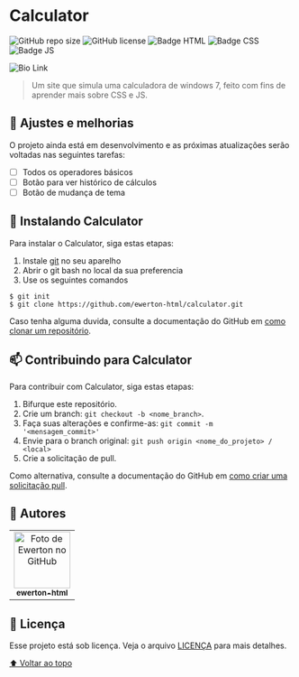 # Calculator

![GitHub repo size](https://img.shields.io/github/repo-size/ewerton-html/calculator?style=for-the-badge)
![GitHub license](https://img.shields.io/github/license/ewerton-html/calculator?color=b&style=for-the-badge)
![Badge HTML](https://img.shields.io/badge/HTML5-E34F26?style=for-the-badge&logo=html5&logoColor=white)
![Badge CSS](https://img.shields.io/badge/CSS3-1572B6?style=for-the-badge&logo=css3&logoColor=white)
![Badge JS](https://img.shields.io/badge/JavaScript-yellow?style=for-the-badge&logo=javascript&logoColor=white)

<img src="./src/image/imagem-" alt="Bio Link">

> Um site que simula uma calculadora de windows 7, feito com fins de aprender mais sobre CSS e JS.

## 🔨 Ajustes e melhorias

O projeto ainda está em desenvolvimento e as próximas atualizações serão voltadas nas seguintes tarefas:

- [ ] Todos os operadores básicos
- [ ] Botão para ver histórico de cálculos
- [ ] Botão de mudança de tema

## 🚀 Instalando Calculator

Para instalar o Calculator, siga estas etapas:

1. Instale [git](https://git-scm.com/downloads) no seu aparelho
2. Abrir o git bash no local da sua preferencia
3. Use os seguintes comandos
```
$ git init
$ git clone https://github.com/ewerton-html/calculator.git
```
Caso tenha alguma duvida, consulte a documentação do GitHub em [como clonar um repositório](https://docs.github.com/pt/repositories/creating-and-managing-repositories/cloning-a-repository).

## 📫 Contribuindo para Calculator
Para contribuir com Calculator, siga estas etapas:

1. Bifurque este repositório.
2. Crie um branch: `git checkout -b <nome_branch>`.
3. Faça suas alterações e confirme-as: `git commit -m '<mensagem_commit>'`
4. Envie para o branch original: `git push origin <nome_do_projeto> / <local>`
5. Crie a solicitação de pull.

Como alternativa, consulte a documentação do GitHub em [como criar uma solicitação pull](https://help.github.com/en/github/collaborating-with-issues-and-pull-requests/creating-a-pull-request).

## 🤝 Autores

<table>
  <tr>
    <td align="center">
      <a href="https://github.com/ewerton-html">
        <img src="https://avatars.githubusercontent.com/u/79203892?v=4" width="100px;" alt="Foto de Ewerton no GitHub"/><br>
        <sub>
          <b>ewerton-html</b>
        </sub>
      </a>
    </td>
  </tr>
</table>

## 🧾 Licença

Esse projeto está sob licença. Veja o arquivo [LICENÇA](./LICENSE) para mais detalhes.

[⬆ Voltar ao topo](#calculator)<br>